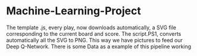 # Machine-Learning-Project

The template .js, every play, now downloads automatically, a SVG file corresponding to the current board and score.
The script.PS1, converts automatically all the SVG to PNG.
This way we have pictures to feed our Deep Q-Network.
There is some Data as a example of this pipeline working
